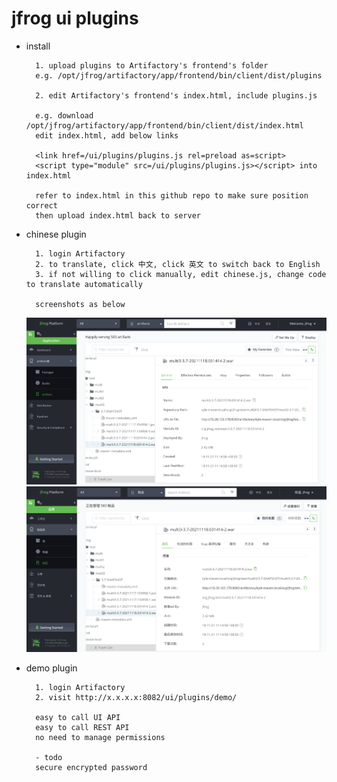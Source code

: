 
# jfrog ui plugins

- install

        1. upload plugins to Artifactory's frontend's folder
        e.g. /opt/jfrog/artifactory/app/frontend/bin/client/dist/plugins

        2. edit Artifactory's frontend's index.html, include plugins.js
        
        e.g. download /opt/jfrog/artifactory/app/frontend/bin/client/dist/index.html
        edit index.html, add below links
        
        <link href=/ui/plugins/plugins.js rel=preload as=script>
        <script type="module" src=/ui/plugins/plugins.js></script> into index.html
        
        refer to index.html in this github repo to make sure position correct
        then upload index.html back to server

- chinese plugin

        1. login Artifactory
        2. to translate, click 中文, click 英文 to switch back to English
        3. if not willing to click manually, edit chinese.js, change code to translate automatically

        screenshots as below

    ![image info](./images/1.png)
    ![image info](./images/2.png)
        
- demo plugin

        1. login Artifactory
        2. visit http://x.x.x.x:8082/ui/plugins/demo/

        easy to call UI API
        easy to call REST API
        no need to manage permissions

        - todo
        secure encrypted password

        



